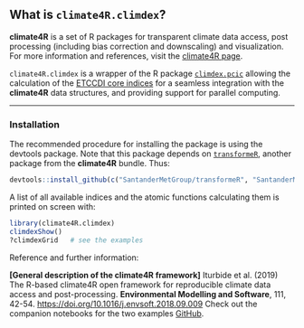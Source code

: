 ## What is `climate4R.climdex`?

**climate4R** is a set of R packages for transparent climate data access, post processing (including bias correction and downscaling) and visualization. For more information and references, visit the [climate4R page](http://www.meteo.unican.es/climate4r).

`climate4R.climdex` is a wrapper of the R package [`climdex.pcic`](https://github.com/pacificclimate/climdex.pcic) allowing the calculation of the [ETCCDI core indices](http://etccdi.pacificclimate.org/list_27_indices.shtml) for a seamless integration with the **climate4R** data structures, and providing support for parallel computing.


****

### Installation

The recommended procedure for installing the package is using the devtools package. Note that this package depends on [`transformeR`](https://github.com/SantanderMetGroup/transformeR), another package from the **climate4R** bundle. Thus:

```R
devtools::install_github(c("SantanderMetGroup/transformeR", "SantanderMetGroup/climate4R.climdex"))
```

A list of all available indices and the atomic functions calculating them is printed on screen with:

```R
library(climate4R.climdex)
climdexShow()
?climdexGrid   # see the examples 
```

Reference and further information: 

**[General description of the climate4R framework]** Iturbide et al. (2019) The R-based climate4R open framework for reproducible climate data access and post-processing. **Environmental Modelling and Software**, 111, 42-54. https://doi.org/10.1016/j.envsoft.2018.09.009
Check out the companion notebooks for the two examples [GitHub](https://github.com/SantanderMetGroup/notebooks).

